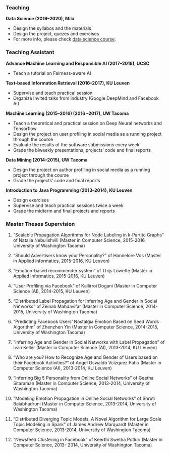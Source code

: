 ### Teaching 
**Data Science (2019–2020), Mila**

- Design the syllabos and the materials
- Design the project, quezes and exercises
- For more info, please check [data science course]().

### Teaching Assistant

**Advance Machine Learning and Responsible AI (2017–2018), UCSC**

- Teach a tutorial on Fairness-aware AI

**Text-based Information Retrieval (2016–2017), KU Leuven**

- Supervise and teach practical session
- Organize Invited talks from industry (Google DeepMind and Facebook AI)

**Machine Learning (2015–2016) (2016 –2017), UW Tacoma**

- Teach a theoretical and practical session on Deep Neural networks and Tensorflow
- Design the project on user profiling in social media as a running project through the course
- Evaluate the results of the software submissions every week
- Grade the biweekly presentations, projects’ code and final reports

**Data Mining (2014–2015), UW Tacoma**

- Design the project on author profiling in social media as a running project through the course
- Grade the projects’ code and final reports

**Introduction to Java Programming (2013–2014), KU Leuven**

- Design exercises
- Supervise and teach practical sessions twice a week
- Grade the midterm and final projects and reports


### Master Theses Supervision

1. “Scalable Propagation Algorithms for Node Labeling in k-Partite Graphs” of Natalia Nebulishvili
(Master in Computer Science, 2015-2016, University of Washington Tacoma)

2. “Should Advertisers know your Personality?” of Hannelore Vos (Master in Applied informatics,
2015-2016, KU Leuven)

3. “Emotion-based recommender system” of Thijs Lowette (Master in Applied informatics, 2015-2016,
KU Leuven)

4. “User Profiling via Facebook” of Kallirroi Dogani (Master in Computer Science (AI), 2014-2015,
KU Leuven)

5. “Distributed Label Propagation for Inferring Age and Gender in Social Networks” of Zeinab Mahdavifar (Master in Computer Science, 2014-2015, University of Washington Tacoma)
6. “Predicting Facebook Users’ Nostalgia Emotion Based on Seed Words Algorithm” of Zhenzhen Yin
(Master in Computer Science, 2014-2015, University of Washington Tacoma)

7. “Inferring Age and Gender in Social Networks with Label Propagation” of Ivan Keller (Master in
Computer Science (AI), 2013-2014, KU Leuven)

8. “Who are you? How to Recognize Age and Gender of Users based on their Facebook Activities?” of
Angel Oswaldo Vcizquez Patio (Master in Computer Science (AI), 2013-2014, KU Leuven)

9. “Inferring Big 5 Personality from Online Social Networks” of Geetha Sitaraman (Master in Computer Science, 2013-2014, University of Washington Tacoma)
10. “Modeling Emotion Propagation in Online Social Networks” of Shruti Balabhadruni (Master in
Computer Science, 2013-2014, University of Washington Tacoma)

11. “Distributed Diverging Topic Models, A Novel Algorithm for Large Scale Topic Modeling in Spark”
of James Andrew Marquardt (Master in Computer Science, 2013-2014, University of Washington
Tacoma)

12. “Newsfeed Clustering in Facebook” of Keerthi Swetha Potluri (Master in Computer Science, 2013-
2014, University of Washington Tacoma)

